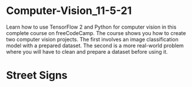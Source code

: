 # Computer-Vision_11-5-21
Learn how to use TensorFlow 2 and Python for computer vision in this complete course on freeCodeCamp. The course shows you how to create two computer vision projects. The first involves an image classification model with a prepared dataset. The second is a more real-world problem where you will have to clean and prepare a dataset before using it.
# Street Signs

